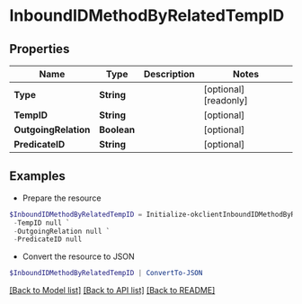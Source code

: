 # InboundIDMethodByRelatedTempID
## Properties

Name | Type | Description | Notes
------------ | ------------- | ------------- | -------------
**Type** | **String** |  | [optional] [readonly] 
**TempID** | **String** |  | [optional] 
**OutgoingRelation** | **Boolean** |  | [optional] 
**PredicateID** | **String** |  | [optional] 

## Examples

- Prepare the resource
```powershell
$InboundIDMethodByRelatedTempID = Initialize-okclientInboundIDMethodByRelatedTempID  -Type null `
 -TempID null `
 -OutgoingRelation null `
 -PredicateID null
```

- Convert the resource to JSON
```powershell
$InboundIDMethodByRelatedTempID | ConvertTo-JSON
```

[[Back to Model list]](../README.md#documentation-for-models) [[Back to API list]](../README.md#documentation-for-api-endpoints) [[Back to README]](../README.md)

